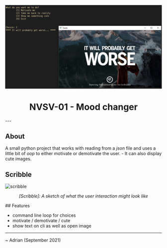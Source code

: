 <div align="center">
    <img src="media/cover.png" />
</div>
<h1 align="center">NVSV-01 - Mood changer</h1>
---

## About

A small python project that works with reading from a *json* file and uses a little bit of *oop* to either motivate or demotivate the user. - It can also display cute images.

## Scribble

![scribble](media/scribble.jpg)

<p align="center"><i>[Scribble]: A sketch of what the user interaction might look like</i></p>
## Features

* command line loop for choices
* motivate / demotivate / cute
* show text on cli as well as open image

---

~ Adrian (September 2021)